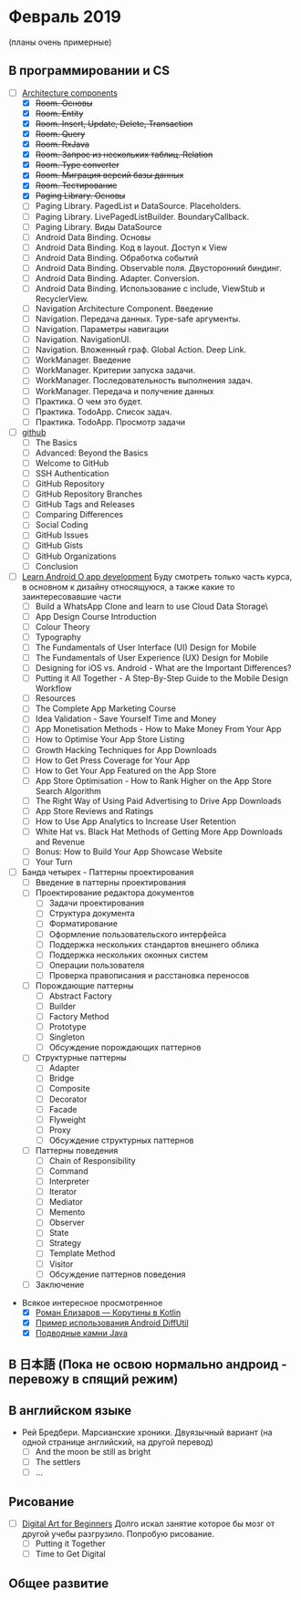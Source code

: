 # Февраль 2019
(планы очень примерные) 
## В программировании и CS
- [ ] [Architecture components](https://startandroid.ru/ru/courses/architecture-components.html)
  - [x] ~~Room. Основы~~
  - [x] ~~Room. Entity~~
  - [x] ~~Room. Insert, Update, Delete, Transaction~~ 
  - [x] ~~Room. Query~~ 
  - [x] ~~Room. RxJava~~
  - [x] ~~Room. Запрос из нескольких таблиц. Relation~~ 
  - [x] ~~Room. Type converter~~
  - [x] ~~Room. Миграция версий базы данных~~
  - [x] ~~Room. Тестирование~~
  - [x] ~~Paging Library. Основы~~
  - [ ] Paging Library. PagedList и DataSource. Placeholders. 
  - [ ] Paging Library. LivePagedListBuilder. BoundaryCallback. 
  - [ ] Paging Library. Виды DataSource 
  - [ ] Android Data Binding. Основы 
  - [ ] Android Data Binding. Код в layout. Доступ к View 
  - [ ] Android Data Binding. Обработка событий 
  - [ ] Android Data Binding. Observable поля. Двусторонний биндинг. 
  - [ ] Android Data Binding. Adapter. Conversion. 
  - [ ] Android Data Binding. Использование с include, ViewStub и RecyclerView. 
  - [ ] Navigation Architecture Component. Введение 
  - [ ] Navigation. Передача данных. Type-safe аргументы. 
  - [ ] Navigation. Параметры навигации 
  - [ ] Navigation. NavigationUI. 
  - [ ] Navigation. Вложенный граф. Global Action. Deep Link. 
  - [ ] WorkManager. Введение 
  - [ ] WorkManager. Критерии запуска задачи. 
  - [ ] WorkManager. Последовательность выполнения задач. 
  - [ ] WorkManager. Передача и получение данных 
  - [ ] Практика. О чем это будет. 
  - [ ] Практика. TodoApp. Список задач. 
  - [ ] Практика. TodoApp. Просмотр задачи 
- [ ] [github](https://www.udemy.com/github-ultimate/learn/v4/overview)
  - [ ] The Basics
  - [ ] Advanced: Beyond the Basics
  - [ ] Welcome to GitHub
  - [ ] SSH Authentication
  - [ ] GitHub Repository
  - [ ] GitHub Repository Branches
  - [ ] GitHub Tags and Releases
  - [ ] Comparing Differences
  - [ ] Social Coding
  - [ ] GitHub Issues
  - [ ] GitHub Gists
  - [ ] GitHub Organizations
  - [ ] Conclusion
- [ ] [Learn Android O app development](https://www.udemy.com/android-app-development-with-java/learn/v4/overview) Буду смотреть только часть курса, в основном к дизайну относящуюся, а также какие то заинтересовавшие части
  - [ ] Build a WhatsApp Clone and learn to use Cloud Data Storage\
  - [ ] App Design Course Introduction
  - [ ] Colour Theory
  - [ ] Typography
  - [ ] The Fundamentals of User Interface (UI) Design for Mobile
  - [ ] The Fundamentals of User Experience (UX) Design for Mobile
  - [ ] Designing for iOS vs. Android - What are the Important Differences?
  - [ ] Putting it All Together - A Step-By-Step Guide to the Mobile Design Workflow
  - [ ] Resources
  - [ ] The Complete App Marketing Course
  - [ ] Idea Validation - Save Yourself Time and Money
  - [ ] App Monetisation Methods - How to Make Money From Your App
  - [ ] How to Optimise Your App Store Listing
  - [ ] Growth Hacking Techniques for App Downloads
  - [ ] How to Get Press Coverage for Your App
  - [ ] How to Get Your App Featured on the App Store
  - [ ] App Store Optimisation - How to Rank Higher on the App Store Search Algorithm
  - [ ] The Right Way of Using Paid Advertising to Drive App Downloads
  - [ ] App Store Reviews and Ratings
  - [ ] How to Use App Analytics to Increase User Retention
  - [ ] White Hat vs. Black Hat Methods of Getting More App Downloads and Revenue
  - [ ] Bonus: How to Build Your App Showcase Website
  - [ ] Your Turn
- [ ] Банда четырех - Паттерны проектирования
  - [ ] Введение в паттерны проектирования
  - [ ] Проектирование редактора документов
    - [ ] Задачи проектирования
    - [ ] Структура документа
    - [ ] Форматирование
    - [ ] Оформление пользовательского интерфейса
    - [ ] Поддержка нескольких стандартов внешнего облика
    - [ ] Поддержка нескольких оконных систем
    - [ ] Операции пользователя
    - [ ] Проверка правописания и расстановка переносов
  - [ ] Порождающие паттерны
    - [ ] Abstract Factory
    - [ ] Builder
    - [ ] Factory Method
    - [ ] Prototype
    - [ ] Singleton
    - [ ] Обсуждение порождающих паттернов
  - [ ] Структурные паттерны
    - [ ] Adapter
    - [ ] Bridge
    - [ ] Composite
    - [ ] Decorator
    - [ ] Facade
    - [ ] Flyweight
    - [ ] Proxy
    - [ ] Обсуждение структурных паттернов
  - [ ] Паттерны поведения
    - [ ] Chain of Responsibility
    - [ ] Command
    - [ ] Interpreter
    - [ ] Iterator
    - [ ] Mediator
    - [ ] Memento
    - [ ] Observer
    - [ ] State
    - [ ] Strategy
    - [ ] Template Method
    - [ ] Visitor
    - [ ] Обсуждение паттернов поведения
  - [ ] Заключение
- Всякое интересное просмотренное
  - [x] [Роман Елизаров — Корутины в Kotlin](https://www.youtube.com/watch?v=rB5Q3y73FTo)
  - [x] [Пример использования Android DiffUtil](https://startandroid.ru/ru/blog/504-primer-ispolzovanija-android-diffutil.html)
  - [x] [Подводные камни Java](https://habr.com/ru/post/439642/)
## В 日本語 (Пока не освою нормально андроид - перевожу в спящий режим)

## В английском языке
- Рей Бредбери. Марсианские хроники. Двуязычный вариант (на одной странице английский, на другой перевод)
  - [ ] And the moon be still as bright
  - [ ] The settlers
  - [ ] ...

## Рисование
- [ ] [Digital Art for Beginners](https://www.udemy.com/digital-art-101-from-beginner-to-pro) Долго искал занятие которое бы мозг от другой учебы разгрузило. Попробую рисование.
  - [ ] Putting it Together
  - [ ] Time to Get Digital
## Общее развитие